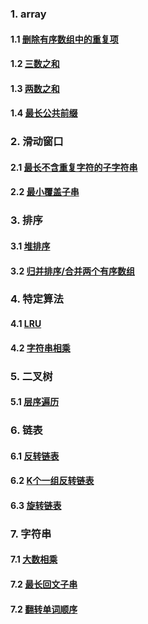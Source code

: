 ### 1. array
#### 1.1 [删除有序数组中的重复项](https://github.com/cheegoday/flink_djg/blob/master/java/src/main/java/com/djg/algorithm/array/RemoveDuplicatesFromSortedArray.java)
#### 1.2 [三数之和](https://github.com/cheegoday/flink_djg/blob/master/java/src/main/java/com/djg/algorithm/array/ThreeSum.java)
#### 1.3 [两数之和](https://github.com/cheegoday/flink_djg/blob/master/java/src/main/java/com/djg/algorithm/array/TwoSum.java)
#### 1.4 [最长公共前缀](https://github.com/cheegoday/flink_djg/blob/master/java/src/main/java/com/djg/algorithm/array/LongestCommonPrefix.java)

### 2. 滑动窗口
#### 2.1 [最长不含重复字符的子字符串](https://github.com/cheegoday/flink_djg/blob/master/java/src/main/java/com/djg/algorithm/slicewindow/LongestSubstring.java)
#### 2.2 [最小覆盖子串](https://github.com/cheegoday/flink_djg/blob/master/java/src/main/java/com/djg/algorithm/slicewindow/MinimumWindowSubstring.java)

### 3. 排序
#### 3.1 [堆排序](https://github.com/cheegoday/flink_djg/blob/master/java/src/main/java/com/djg/algorithm/sort/HeapSort.java)
#### 3.2 [归并排序/合并两个有序数组](https://github.com/cheegoday/flink_djg/blob/master/java/src/main/java/com/djg/algorithm/sort/MergeSort.java)

### 4. 特定算法
#### 4.1 [LRU](https://github.com/cheegoday/flink_djg/blob/master/java/src/main/java/com/djg/algorithm/LRUCache.java)

#### 4.2 [字符串相乘](https://github.com/cheegoday/flink_djg/blob/master/java/src/main/java/com/djg/algorithm/string/MultiplyString.java)

### 5. 二叉树
#### 5.1 [层序遍历](https://github.com/cheegoday/flink_djg/blob/master/java/src/main/java/com/djg/algorithm/binarytree/LevelOrderTraversal.java)

### 6. 链表
#### 6.1 [反转链表](https://github.com/cheegoday/flink_djg/blob/master/java/src/main/java/com/djg/algorithm/list/RotateList.java)
#### 6.2 [K个一组反转链表](https://github.com/cheegoday/flink_djg/blob/master/java/src/main/java/com/djg/algorithm/list/RotateEveryKList.java)
#### 6.3 [旋转链表](https://github.com/cheegoday/flink_djg/blob/master/java/src/main/java/com/djg/algorithm/list/RotateKList.java)

### 7. 字符串
#### 7.1 [大数相乘](https://github.com/cheegoday/flink_djg/blob/master/java/src/main/java/com/djg/algorithm/string/MultiplyStrings.java)
#### 7.2 [最长回文子串](https://github.com/cheegoday/flink_djg/blob/master/java/src/main/java/com/djg/algorithm/string/LongestPalindromeSubstring.java)
#### 7.2 [翻转单词顺序](https://github.com/cheegoday/flink_djg/blob/master/java/src/main/java/com/djg/algorithm/string/RotateWord.java)